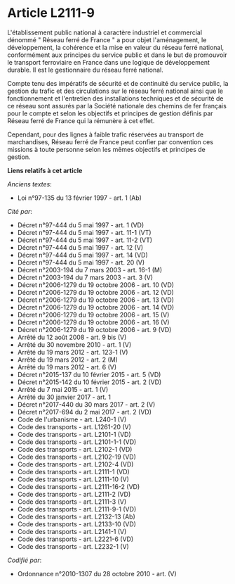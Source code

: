 # Article L2111-9

L'établissement public national à caractère industriel et commercial dénommé " Réseau ferré de France " a pour objet
l'aménagement, le développement, la cohérence et la mise en valeur du réseau ferré national, conformément aux principes du
service public et dans le but de promouvoir le transport ferroviaire en France dans une logique de développement durable. Il
est le gestionnaire du réseau ferré national. 

Compte tenu des impératifs de sécurité et de continuité du service public, la gestion du trafic et des circulations sur le
réseau ferré national ainsi que le fonctionnement et l'entretien des installations techniques et de sécurité de ce réseau
sont assurés par la Société nationale des chemins de fer français pour le compte et selon les objectifs et principes de
gestion définis par Réseau ferré de France qui la rémunère à cet effet. 

Cependant, pour des lignes à faible trafic réservées au transport de marchandises, Réseau ferré de France peut confier par
convention ces missions à toute personne selon les mêmes objectifs et principes de gestion.

**Liens relatifs à cet article**

_Anciens textes_:

  - Loi n°97-135 du 13 février 1997 - art. 1 (Ab)

_Cité par_:

  - Décret n°97-444 du 5 mai 1997 - art. 1 (VD)
  - Décret n°97-444 du 5 mai 1997 - art. 11-1 (VT)
  - Décret n°97-444 du 5 mai 1997 - art. 11-2 (VT)
  - Décret n°97-444 du 5 mai 1997 - art. 12 (V)
  - Décret n°97-444 du 5 mai 1997 - art. 14 (VD)
  - Décret n°97-444 du 5 mai 1997 - art. 20 (V)
  - Décret n°2003-194 du 7 mars 2003 - art. 16-1 (M)
  - Décret n°2003-194 du 7 mars 2003 - art. 3 (V)
  - Décret n°2006-1279 du 19 octobre 2006 - art. 10 (VD)
  - Décret n°2006-1279 du 19 octobre 2006 - art. 12 (VD)
  - Décret n°2006-1279 du 19 octobre 2006 - art. 13 (VD)
  - Décret n°2006-1279 du 19 octobre 2006 - art. 14 (VD)
  - Décret n°2006-1279 du 19 octobre 2006 - art. 15 (V)
  - Décret n°2006-1279 du 19 octobre 2006 - art. 16 (V)
  - Décret n°2006-1279 du 19 octobre 2006 - art. 9 (VD)
  - Arrêté du 12 août 2008 - art. 9 bis (V)
  - Arrêté du 30 novembre 2010 - art. 1 (V)
  - Arrêté du 19 mars 2012 - art. 123-1 (V)
  - Arrêté du 19 mars 2012 - art. 2 (M)
  - Arrêté du 19 mars 2012 - art. 6 (V)
  - Décret n°2015-137 du 10 février 2015 - art. 5 (VD)
  - Décret n°2015-142 du 10 février 2015 - art. 2 (VD)
  - Arrêté du 7 mai 2015 - art. 1 (V)
  - Arrêté du 30 janvier 2017 - art. 1
  - Décret n°2017-440 du 30 mars 2017 - art. 2 (V)
  - Décret n°2017-694 du 2 mai 2017 - art. 2 (VD)
  - Code de l'urbanisme - art. L240-1 (V)
  - Code des transports - art. L1261-20 (V)
  - Code des transports - art. L2101-1 (VD)
  - Code des transports - art. L2101-1-1 (VD)
  - Code des transports - art. L2102-1 (VD)
  - Code des transports - art. L2102-19 (VD)
  - Code des transports - art. L2102-4 (VD)
  - Code des transports - art. L2111-1 (VD)
  - Code des transports - art. L2111-10 (V)
  - Code des transports - art. L2111-16-2 (VD)
  - Code des transports - art. L2111-2 (VD)
  - Code des transports - art. L2111-3 (V)
  - Code des transports - art. L2111-9-1 (VD)
  - Code des transports - art. L2132-13 (Ab)
  - Code des transports - art. L2133-10 (VD)
  - Code des transports - art. L2141-1 (V)
  - Code des transports - art. L2221-6 (VD)
  - Code des transports - art. L2232-1 (V)

_Codifié par_:

  - Ordonnance n°2010-1307 du 28 octobre 2010 - art. (V)
